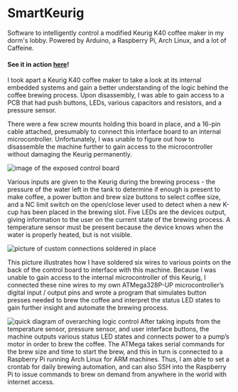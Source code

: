 # SmartKeurig

Software to intelligently control a modified Keurig K40 coffee maker in my dorm's lobby.  Powered by Arduino, a Raspberry Pi, Arch Linux, and a lot of Caffeine.

#### See it in action [here](https://www.youtube.com/watch?v=fpo8ZUwcHW0)!

I took apart a Keurig K40 coffee maker to take a look at its internal embedded systems and gain a better understanding of the logic behind the coffee brewing process.  Upon disassembly, I was able to gain access to a PCB that had push buttons, LEDs, various capacitors and resistors, and a pressure sensor. 

There were a few screw mounts holding this board in place, and a 16-pin cable attached, presumably to connect this interface board to an internal microcontroller.  Unfortunately, I was unable to figure out how to disassemble the machine further to gain access to the microcontroller without damaging the Keurig permanently.

![image of the exposed control board](https://raw.githubusercontent.com/shane1027/SmartKeurig/master/Disassembly.jpg)

Various inputs are given to the Keurig during the brewing process - the pressure of the water left in the tank to determine if enough is present to make coffee, a power button and brew size buttons to select coffee size, and a NC limit switch on the open/close lever used to detect when a new K-cup has been placed in the brewing slot.  Five LEDs are the devices output, giving information to the user on the current state of the brewing process.  A temperature sensor must be present because the device knows when the water is properly heated, but is not visible.

![picture of custom connections soldered in place](https://raw.githubusercontent.com/shane1027/SmartKeurig/master/Connections.jpg)


This picture illustrates how I have soldered six wires to various points on the back of the control board to interface with this machine.  Because I was unable to gain access to the internal microcontroller of this Keurig, I connected these nine wires to my own ATMega328P-UP microcontroller’s digital input / output pins and wrote a program that simulates button presses needed to brew the coffee and interpret the status LED states to gain further insight and automate the brewing process.

![quick diagram of overarching logic control](https://raw.githubusercontent.com/shane1027/SmartKeurig/master/Rough_Schematic.png)
After taking inputs from the temperature sensor, pressure sensor, and user interface buttons, the machine outputs various status LED states and connects power to a pump’s motor in order to brew the coffee.  The ATMega takes serial commands for the brew size and time to start the brew, and this in turn is connected to a Raspberry Pi running Arch Linux for ARM machines.  Thus, I am able to set a crontab for daily brewing automation, and can also SSH into the Raspberry Pi to issue commands to brew on demand from anywhere in the world with internet access.
